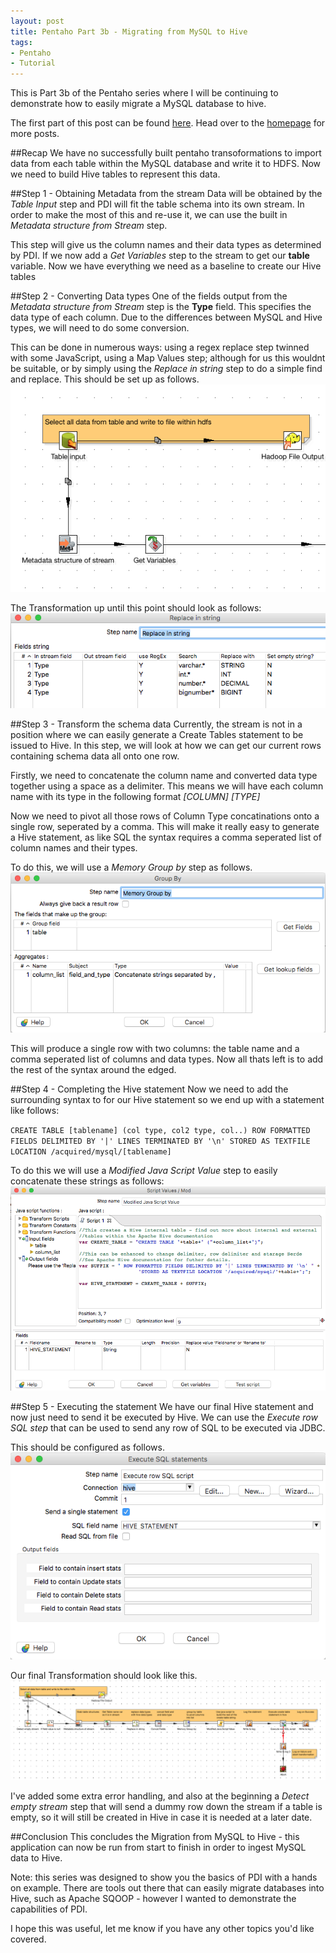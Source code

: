 ```yaml
---
layout: post
title: Pentaho Part 3b - Migrating from MySQL to Hive
tags:
- Pentaho
- Tutorial
---
```


This is Part 3b of the Pentaho series where I will be continuing to demonstrate how to easily migrate a MySQL database to hive.

The first part of this post can be found [here](http://gavlaaaaaaaa.github.io/Pentaho-Migrate-Hive/). Head over to the [homepage](http://gavlaaaaaaaa.github.io/) for more posts.

##Recap
We have no successfully built pentaho transoformations to import data from each table within the MySQL database and write it to HDFS.
Now we need to build Hive tables to represent this data.

##Step 1 - Obtaining Metadata from the stream
Data will be obtained by the *Table Input* step and PDI will fit the table schema into its own stream. In order to make the most of this and re-use it, we can use the built in *Metadata structure from Stream* step.

This step will give us the column names and their data types as determined by PDI. If we now add a *Get Variables* step to the stream to get our **table** variable. Now we have everything we need as a baseline to create our Hive tables

##Step 2 - Converting Data types
One of the fields output from the *Metadata structure from Stream* step is the **Type** field. This specifies the data type of each column. Due to the differences between MySQL and Hive types, we will need to do some conversion.

This can be done in numerous ways: using a regex replace step twinned with some JavaScript, using a Map Values step; although for us this wouldnt be suitable, or by simply using the *Replace in string* step to do a simple find and replace. This should be set up as follows.
![Convert Data Types](../images/Pentaho/hive_tables_1.png)

The Transformation up until this point should look as follows:
![Current Point](../images/Pentaho/hive_tables_2.png)

##Step 3 - Transform the schema data
Currently, the stream is not in a position where we can easily generate a Create Tables statement to be issued to Hive. In this step, we will look at how we can get our current rows containing schema data all onto one row.

Firstly, we need to concatenate the column name and converted data type together using a space as a delimiter. This means we will have each column name with its type in the following format *[COLUMN] [TYPE]*

Now we need to pivot all those rows of Column Type concatinations onto a single row, seperated by a comma. This will make it really easy to generate a Hive statement, as like SQL the syntax requires a comma seperated list of column names and their types.

To do this, we will use a *Memory Group by* step as follows.
![Group By](../images/Pentaho/hive_tables_3.png)

This will produce a single row with two columns: the table name and a comma seperated list of columns and data types. Now all thats left is to add the rest of the syntax around the edged.

##Step 4 - Completing the Hive statement
Now we need to add the surrounding syntax to for our Hive statement so we end up with a statement like follows:

`CREATE TABLE [tablename] (col type, col2 type, col..) ROW FORMATTED FIELDS DELIMITED BY '|' LINES TERMINATED BY '\n' STORED AS TEXTFILE LOCATION /acquired/mysql/[tablename]`

To do this we will use a *Modified Java Script Value* step to easily concatenate these strings as follows:
![Java Script](../images/Pentaho/hive_tables_4.png)


##Step 5 - Executing the statement
We have our final Hive statement and now just need to send it be executed by Hive. We can use the *Execute row SQL step* that can be used to send any row of SQL to be executed via JDBC.

This should be configured as follows.
![Execute Hive](../images/Pentaho/hive_tables_5.png)

Our final Transformation should look like this. 
![Final Trans](../images/Pentaho/hive_tables_6.png)

I've added some extra error handling, and also at the beginning a *Detect empty stream* step that will send a dummy row down the stream if a table is empty, so it will still be created in Hive in case it is needed at a later date.

##Conclusion
This concludes the Migration from MySQL to Hive - this application can now be run from start to finish in order to ingest MySQL data to Hive.

Note: this series was designed to show you the basics of PDI with a hands on example. There are tools out there that can easily migrate databases into Hive, such as Apache SQOOP - however I wanted to demonstrate the capabilities of PDI.

I hope this was useful, let me know if you have any other topics you'd like covered.
